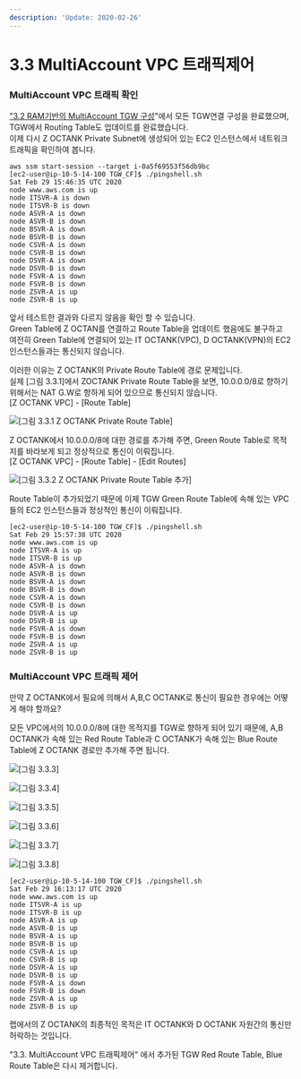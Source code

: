 ```yaml
---
description: 'Update: 2020-02-26'
---
```


# 3.3 MultiAccount VPC 트래픽제어

### MultiAccount VPC 트래픽 확인

["3.2 RAM기반의 MultiAccount TGW 구성](3.2.ram-multiaccount-tgw.md#ram-resource-access-manager-overview)"에서 모든 TGW연결 구성을 완료했으며, TGW에서 Routing Table도 업데이트를 완료했습니다.  
이제 다시 Z OCTANK Private Subnet에 생성되어 있는 EC2 인스턴스에서 네트워크 트래픽을 확인하여 봅니다.

```text
aws ssm start-session --target i-0a5f69553f56db9bc
[ec2-user@ip-10-5-14-100 TGW_CF]$ ./pingshell.sh
Sat Feb 29 15:46:35 UTC 2020
node www.aws.com is up
node ITSVR-A is down
node ITSVR-B is down
node ASVR-A is down
node ASVR-B is down
node BSVR-A is down
node BSVR-B is down
node CSVR-A is down
node CSVR-B is down
node DSVR-A is down
node DSVR-B is down
node FSVR-A is down
node FSVR-B is down
node ZSVR-A is up
node ZSVR-B is up
```

앞서 테스트한 결과와 다르지 않음을 확인 할 수 있습니다.  
 Green Table에 Z OCTAN를 연결하고 Route Table을 업데이트 했음에도 불구하고 여전히 Green Table에 연결되어 있는 IT OCTANK\(VPC\), D OCTANK\(VPN\)의 EC2 인스턴스들과는 통신되지 않습니다.

이러한 이유는 Z OCTANK의 Private Route Table에 경로 문제입니다.  
실제 \[그림 3.3.1\]에서  ZOCTANK Private Route Table을 보면, 10.0.0.0/8로 향하기 위해서는 NAT G.W로 향하게 되어 있으므로 통신되지 않습니다.  
\[Z OCTANK VPC\] - \[Route Table\]

![\[&#xADF8;&#xB9BC; 3.3.1 Z OCTANK Private Route Table\]](../.gitbook/assets/3.3.1.zoctank_private_rt_check.png)

Z OCTANK에서 10.0.0.0/8에 대한 경로를 추가해 주면, Green Route Table로 목적지를 바라보게 되고 정상적으로 통신이 이뤄집니다.  
\[Z OCTANK VPC\] - \[Route Table\] - \[Edit Routes\]

![\[&#xADF8;&#xB9BC; 3.3.2 Z OCTANK Private Route Table &#xCD94;&#xAC00;\]](../.gitbook/assets/3.3.2.zoctank_private_rt_edit.png)

Route Table이 추가되었기 때문에 이제 TGW Green Route Table에 속해 있는 VPC들의 EC2 인스턴스들과 정상적인 통신이 이뤄집니다.

```text
[ec2-user@ip-10-5-14-100 TGW_CF]$ ./pingshell.sh
Sat Feb 29 15:57:38 UTC 2020
node www.aws.com is up
node ITSVR-A is up
node ITSVR-B is up
node ASVR-A is down
node ASVR-B is down
node BSVR-A is down
node BSVR-B is down
node CSVR-A is down
node CSVR-B is down
node DSVR-A is up
node DSVR-B is up
node FSVR-A is down
node FSVR-B is down
node ZSVR-A is up
node ZSVR-B is up
```

### MultiAccount VPC 트래픽 제어 

만약 Z OCTANK에서 필요에 의해서 A,B,C OCTANK로 통신이 필요한 경우에는 어떻게 해야 할까요?

모든 VPC에서의 10.0.0.0/8에 대한 목적지를 TGW로 향하게 되어 있기 때문에, A,B OCTANK가 속해 있는 Red Route Table과 C OCTANK가 속해 있는 Blue Route Table에 Z OCTANK 경로만 추가해 주면 됩니다.

![\[&#xADF8;&#xB9BC; 3.3.3\]](../.gitbook/assets/3.3.3.blue_table_add1.png)

![\[&#xADF8;&#xB9BC; 3.3.4\]](../.gitbook/assets/3.3.4.blue_table_add2.png)

![\[&#xADF8;&#xB9BC; 3.3.5\]](../.gitbook/assets/3.3.5.blue_table_add3.png)

![\[&#xADF8;&#xB9BC; 3.3.6\]](../.gitbook/assets/3.3.6.red_table_add1.png)

![\[&#xADF8;&#xB9BC; 3.3.7\]](../.gitbook/assets/3.3.7.red_table_add2.png)



![\[&#xADF8;&#xB9BC; 3.3.8\]](../.gitbook/assets/3.3.8.red_table_add3.png)



```text
[ec2-user@ip-10-5-14-100 TGW_CF]$ ./pingshell.sh
Sat Feb 29 16:13:17 UTC 2020
node www.aws.com is up
node ITSVR-A is up
node ITSVR-B is up
node ASVR-A is up
node ASVR-B is up
node BSVR-A is up
node BSVR-B is up
node CSVR-A is up
node CSVR-B is up
node DSVR-A is up
node DSVR-B is up
node FSVR-A is down
node FSVR-B is down
node ZSVR-A is up
node ZSVR-B is up
```

랩에서의 Z OCTANK의 최종적인 목적은 IT OCTANK와 D OCTANK 자원간의 통신만 허락하는 것입니다. 

"3.3. MultiAccount VPC 트래픽제어" 에서 추가된 TGW Red Route Table, Blue Route Table은 다시 제거합니다.








